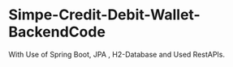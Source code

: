 # Simpe-Credit-Debit-Wallet-BackendCode
With Use of Spring Boot, JPA , H2-Database and Used RestAPIs.
